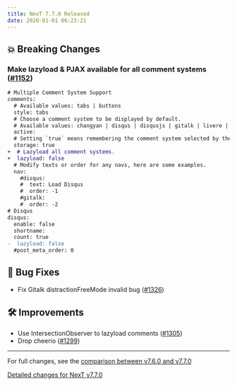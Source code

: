 ```yaml
---
title: NexT 7.7.0 Released
date: 2020-01-01 06:23:21
---
```


## 💥 Breaking Changes

### Make lazyload & PJAX available for all comment systems ([#1152](https://github.com/theme-next/hexo-theme-next/pull/1152))

```diff
# Multiple Comment System Support
comments:
  # Available values: tabs | buttons
  style: tabs
  # Choose a comment system to be displayed by default.
  # Available values: changyan | disqus | disqusjs | gitalk | livere | valine
  active:
  # Setting `true` means remembering the comment system selected by the visitor.
  storage: true
+  # Lazyload all comment systems.
+  lazyload: false
  # Modify texts or order for any navs, here are some examples.
  nav:
    #disqus:
    #  text: Load Disqus
    #  order: -1
    #gitalk:
    #  order: -2
# Disqus
disqus:
  enable: false
  shortname:
  count: true
-  lazyload: false
  #post_meta_order: 0
```

## 🐞 Bug Fixes

- Fix Gitalk distractionFreeMode invalid bug ([#1326](https://github.com/theme-next/hexo-theme-next/pull/1326))

## 🛠 Improvements

- Use IntersectionObserver to lazyload comments ([#1305](https://github.com/theme-next/hexo-theme-next/pull/1305))
- Drop cheerio ([#1299](https://github.com/theme-next/hexo-theme-next/pull/1299))

***

For full changes, see the [comparison between v7.6.0 and v7.7.0](https://github.com/theme-next/hexo-theme-next/compare/v7.6.0...v7.7.0)

[Detailed changes for NexT v7.7.0](https://github.com/theme-next/hexo-theme-next/releases/tag/v7.7.0)
